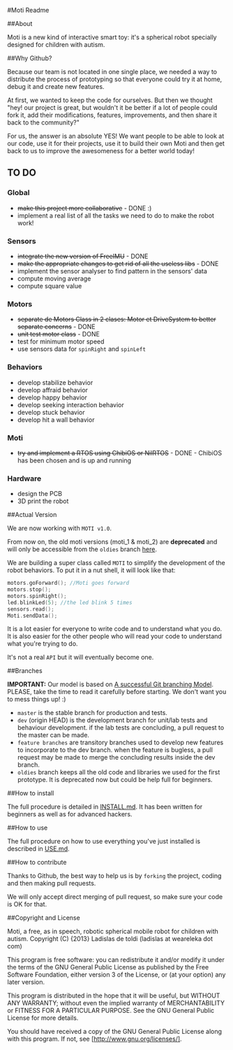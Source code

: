 #Moti Readme


##About

Moti is a new kind of interactive smart toy: it's a spherical robot specially designed for children with autism.


##Why Github?

Because our team is not located in one single place, we needed a way to distribute the process of prototyping so that everyone could try it at home, debug it and create new features.

At first, we wanted to keep the code for ourselves. But then we thought "hey! our project is great, but wouldn't it be better if a lot of people could fork it, add their modifications, features, improvements, and then share it back to the community?"

For us, the answer is an absolute YES! We want people to be able to look at our code, use it for their projects, use it to build their own Moti and then get back to us to improve the awesomeness for a better world today!


## TO DO

### Global

*	~~make this project more collaborative~~ - DONE :)
*	implement a real list of all the tasks we need to do to make the robot work!

### Sensors

*	~~integrate the new version of FreeIMU~~ - DONE
*	~~make the appropriate changes to get rid of all the useless libs~~ - DONE
*	implement the sensor analyser to find pattern in the sensors' data
*	compute moving average
*	compute square value

### Motors

*	~~separate de Motors Class in 2 clases: Motor et DriveSystem to better separate concerns~~ - DONE
*	~~unit test motor class~~ - DONE
*	test for minimum motor speed
*	use sensors data for `spinRight` and `spinLeft`

### Behaviors

*	develop stabilize behavior
*	develop affraid behavior
*	develop happy behavior
*	develop seeking interaction behavior
*	develop stuck behavior
*	develop hit a wall behavior

### Moti

*	~~try and implement a RTOS using ChibiOS or NilRTOS~~ - DONE - ChibiOS has been chosen and is up and running

### Hardware

*	design the PCB
*	3D print the robot


##Actual Version

We are now working with `MOTI v1.0`.

From now on, the old moti versions (moti_1 & moti_2) are **deprecated** and will only be accessible from the `oldies` branch [here](https://github.com/WeAreLeka/moti/tree/oldies).

We are building a super class called `MOTI` to simplify the development of the robot behaviors. To put it in a nut shell, it will look like that:

```C++
motors.goForward(); //Moti goes forward
motors.stop();
motors.spinRight();
led.blinkLed(5); //the led blink 5 times
sensors.read();
Moti.sendData();
```

It is a lot easier for everyone to write code and to understand what you do. It is also easier for the other people who will read your code to understand what you're trying to do.

It's not a real `API` but it will eventually become one.


##Branches

**IMPORTANT:** Our model is based on [A successful Git branching Model](http://nvie.com/posts/a-successful-git-branching-model/). PLEASE, take the time to read it carefully before starting. We don't want you to mess things up! :)

*	`master` is the stable branch for production and tests.
*	`dev` (origin HEAD) is the development branch for unit/lab tests and behaviour development. if the lab tests are concluding, a pull request to the master can be made.
*	`feature branches` are transitory branches used to develop new features to incorporate to the dev branch. when the feature is bugless, a pull request may be made to merge the concluding results inside the dev branch.
*	`oldies` branch keeps all the old code and libraries we used for the first prototype. It is deprecated now but could be help full for beginners.


##How to install

The full procedure is detailed in [INSTALL.md](./INSTALL.md). It has been written for beginners as well as for advanced hackers.


##How to use

The full procedure on how to use everything you've just installed is described in [USE.md](./USE.md).


##How to contribute

Thanks to Github, the best way to help us is by `forking` the project, coding and then making pull requests.

We will only accept direct merging of pull request, so make sure your code is OK for that.


##Copyright and License

Moti, a free, as in speech, robotic spherical mobile robot for children with autism.
Copyright (C) {2013}  Ladislas de toldi (ladislas at weareleka dot com)

This program is free software: you can redistribute it and/or modify
it under the terms of the GNU General Public License as published by
the Free Software Foundation, either version 3 of the License, or
(at your option) any later version.

This program is distributed in the hope that it will be useful,
but WITHOUT ANY WARRANTY; without even the implied warranty of
MERCHANTABILITY or FITNESS FOR A PARTICULAR PURPOSE.  See the
GNU General Public License for more details.

You should have received a copy of the GNU General Public License
along with this program.  If not, see [http://www.gnu.org/licenses/].
